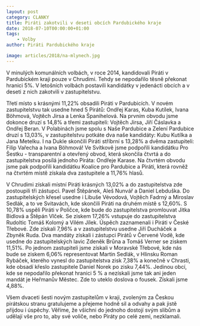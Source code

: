 ```yaml
---
layout: post
category: CLANKY
title: Piráti zakotvili v deseti obcích Pardubického kraje
date: 2018-07-10T00:00:00+01:00
tags:
    - Volby
author: Piráti Pardubického kraje

image: articles/2018/na-mlynech.jpg
---
```

V minulých komunálních volbách, v roce 2014, kandidovali Piráti 
v Pardubickém kraji pouze v Chrudimi. Tehdy se nepodařilo těsně překonat 
hranici 5%. V letošních volbách postavili kandidátky v jedenácti obcích 
a v deseti z nich zakotvili v zastupitelstvu.

Třetí místo s krásnými 11,22% obsadili Piráti v Pardubicích. V novém 
zastupitelstvu tak usedne hned 5️ Pirátů: Ondřej Karas, Kuba Kutílek, 
Ivana Böhmová, Vojtěch Jirsa a Lenka Španihelová. Na prvním obvodu 
jsme dokonce druzí s 14,8% a třemi zastupiteli: Vojtěch Jirsa, 
Jiří Čáslavka a Ondřej Beran. V Polabinách jsme spolu s 
Naše Pardubice a Zelení Pardubice druzí s 13,03%, v zastupitelstvu 
potkáte dva naše kandidáty: Kubu Kutílka a Jana Metelku. I na Dukle 
skončili Piráti stříbrní s 13,28% a dvěma zastupiteli: Filip Vařecha 
a Ivana Böhmová! Ve Svítkově jsme podpořili kandidátku 
Pro Šestku - transparentní a otevřený obvod, která skončila čtvrtá a 
do zastupitelstva 
posílá jednoho Piráta: Ondřeje Karase. Na čtvrtém obvodu jsme pak podpořili 
kandidátku Koalice pro Pardubice a Piráti, která rovněž na čtvrtém místě 
získala dva zastupitele a 11,76% hlasů.

V Chrudimi získali místní Piráti krásných 13,02% a do zastupitelstva zde 
postoupili tři zástupci. Pavel Štěpánek, Aleš Nunvář a Daniel Lebduška. 
Do zastupitelských křesel usedne i Libuše Vévodová, Vojtěch Fadrný 
a Miroslav Sedlák, a to ve Svitavách, kde skončili Piráti na druhém 
místě s 12,60%. S 10,78% uspěli Piráti v Poličce, kde bude do 
zastupitelstva promlouvat Jitka Bidlová a Štěpán Vlček. Se ziskem 17,26% 
vstupuje do zastupitelstva Rudoltic Tomáš Kolomý a Vilém Jílek. 
Úspěch zaznamenali i Piráti v České Třebové. Zde získali 7,96% a v 
zastupitelstvu usedne Jiří Ducháček a Zbyněk Ruda. Dva mandáty získali 
i zástupci Pirátů v Červené Vodě, kde usedne do zastupitelských lavic 
Zdeněk Brůna a Tomáš Verner se ziskem 11,51%. Po jednom zastupiteli 
jsme získali v Moravské Třebové, kde nás bude se ziskem 6,06% 
representovat Martin Sedlák, v Hlinsku Roman Rybáček, kterého vynesl 
do zastupitelstva zisk 7,38% a konečně v Chrasti, kde obsadí křeslo 
zastupitele Daniel Norek po zisku 7,44%. Jedinou obcí, kde se nepodařilo 
překonat hranici 5 % a nezískali jsme tak ani jeden mandát je Heřmanův Městec. 
Zde to uteklo doslova o fousek. Získali jsme 4,88%.

Všem dvaceti šesti novým zastupitelům v kraji, zvoleným za Českou pirátskou 
stranu gratulujeme a přejeme hodně sil a odvahy a pak jistě přijdou i úspěchy. 
Věříme, že všichni do jednoho dostojí svým slibům a udělají vše pro to, aby 
své voliče, nebo Piráty po celé zemi, nezklamali.
